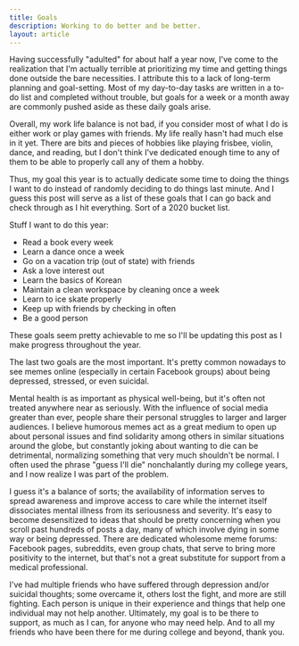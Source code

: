 ```yaml
---
title: Goals
description: Working to do better and be better.
layout: article
---
```


Having successfully "adulted" for about half a year now, I've come to the realization that I'm actually terrible at prioritizing my time and getting things done outside the bare necessities. I attribute this to a lack of long-term planning and goal-setting. Most of my day-to-day tasks are written in a to-do list and completed without trouble, but goals for a week or a month away are commonly pushed aside as these daily goals arise.

Overall, my work life balance is not bad, if you consider most of what I do is either work or play games with friends. My life really hasn't had much else in it yet. There are bits and pieces of hobbies like playing frisbee, violin, dance, and reading, but I don't think I've dedicated enough time to any of them to be able to properly call any of them a hobby.

Thus, my goal this year is to actually dedicate some time to doing the things I want to do instead of randomly deciding to do things last minute. And I guess this post will serve as a list of these goals that I can go back and check through as I hit everything. Sort of a 2020 bucket list.

Stuff I want to do this year:

- Read a book every week
- Learn a dance once a week
- Go on a vacation trip (out of state) with friends
- Ask a love interest out
- Learn the basics of Korean
- Maintain a clean workspace by cleaning once a week
- Learn to ice skate properly
- Keep up with friends by checking in often
- Be a good person

These goals seem pretty achievable to me so I'll be updating this post as I make progress throughout the year.

The last two goals are the most important. It's pretty common nowadays to see memes online (especially in certain Facebook groups) about being depressed, stressed, or even suicidal.

Mental health is as important as physical well-being, but it's often not treated anywhere near as seriously. With the influence of social media greater than ever, people share their personal struggles to larger and larger audiences. I believe humorous memes act as a great medium to open up about personal issues and find solidarity among others in similar situations around the globe, but constantly joking about wanting to die can be detrimental, normalizing something that very much shouldn't be normal. I often used the phrase "guess I'll die" nonchalantly during my college years, and I now realize I was part of the problem.

I guess it's a balance of sorts; the availability of information serves to spread awareness and improve access to care while the internet itself dissociates mental illness from its seriousness and severity. It's easy to become desensitized to ideas that should be pretty concerning when you scroll past hundreds of posts a day, many of which involve dying in some way or being depressed. There are dedicated wholesome meme forums: Facebook pages, subreddits, even group chats, that serve to bring more positivity to the internet, but that's not a great substitute for support from a medical professional.

I've had multiple friends who have suffered through depression and/or suicidal thoughts; some overcame it, others lost the fight, and more are still fighting. Each person is unique in their experience and things that help one individual may not help another. Ultimately, my goal is to be there to support, as much as I can, for anyone who may need help. And to all my friends who have been there for me during college and beyond, thank you.